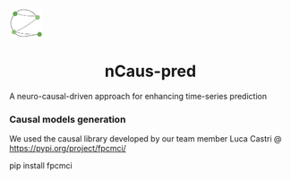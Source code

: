 <div class="header">
    <img src="https://github.com/sariahmghames/nCaus-pred/blob/main/images/Logo.jpg" alt="logo" width="59" height="55"  />
    <h1 align="center"> nCaus-pred </div> 
</div>



    
A neuro-causal-driven approach for enhancing time-series prediction

### Causal models generation

We used the causal library developed by our team member Luca Castri @ https://pypi.org/project/fpcmci/

pip install fpcmci
